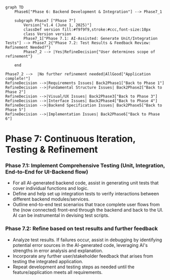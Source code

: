 ```mermaid
graph TD
    Phase6["Phase 6: Backend Development & Integration"] --> Phase7_1

    subgraph Phase7 ["Phase 7"]
        Version["v1.4 (June 1, 2025)"]
        classDef version fill:#f9f9f9,stroke:#ccc,font-size:10px
        class Version version
        Phase7_1["Phase 7.1: AI-Assisted: Generate Unit/Integration Tests"] --> Phase7_2{"Phase 7.2: Test Results & Feedback Review: Refinement Needed?"} 
        Phase7_2 --> |Yes|RefineDecision{"User determines scope of refinement"}
        
    end

Phase7_2 -->  |No further refinement needed|AllGood["Application complete!"]       
RefineDecision -->|Requirements Issues| Back2Phase1["Back to Phase 1"]
RefineDecision -->|Fundamental Structure Issues| Back2Phase2["Back to Phase 2"]
RefineDecision -->|Visual/UX Issues| Back2Phase3["Back to Phase 3"]
RefineDecision -->|Interface Issues| Back2Phase4["Back to Phase 4"]
RefineDecision -->|Backend Specification Issues| Back2Phase5["Back to Phase 5"]
RefineDecision -->|Implementation Issues| Back2Phase6["Back to Phase 6"]

```

# Phase 7:  Continuous Iteration, Testing & Refinement

### Phase 7.1: Implement Comprehensive Testing (Unit, Integration, End-to-End for UI-Backend flow)
*   For all AI-generated backend code, assist in generating unit tests that cover individual functions and logic.
*   Define and help set up integration tests to verify interactions between different backend modules/services.
*   Outline end-to-end test scenarios that trace complete user flows from the (now connected) front-end through the backend and back to the UI. AI can be instrumental in devising test scripts.

### Phase 7.2: Refine based on test results and further feedback
*   Analyze test results. If failures occur, assist in debugging by identifying potential error sources in the AI-generated code, leveraging AI's strengths in error analysis and explanation.
*   Incorporate any further user/stakeholder feedback that arises from testing the integrated application.
*   Repeat development and testing steps as needed until the feature/application meets all requirements.

